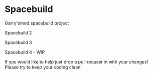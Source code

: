 Spacebuild
==========

Garry'smod spacebuild project


Spacebuild 2

Spacebuild 3



Spacebuild 4 - WiP

If you would like to help just drop a pull request in with your changes! 
Please try to keep your coding clean!
